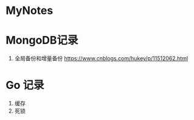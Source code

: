 # MyNotes

# MongoDB记录
1. 全局备份和增量备份 https://www.cnblogs.com/hukey/p/11512062.html


# Go 记录
1. 缓存
2. 死锁